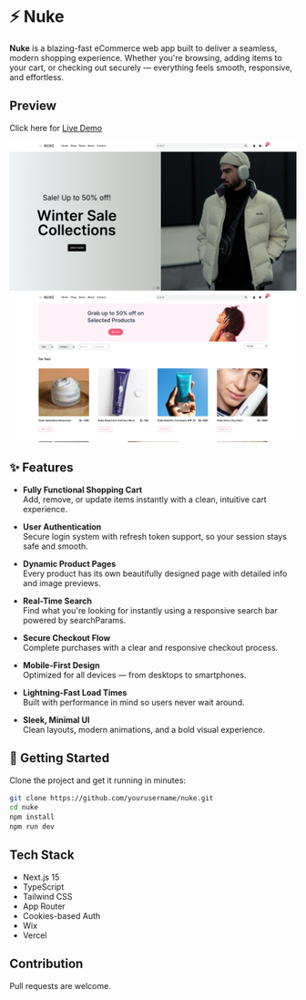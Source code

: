 # ⚡ Nuke

**Nuke** is a blazing-fast eCommerce web app built to deliver a seamless, modern shopping experience. Whether you're browsing, adding items to your cart, or checking out securely — everything feels smooth, responsive, and effortless.

## Preview

Click here for [Live Demo](https://nuke-p4rh.vercel.app/)

![Welcome Banner](./public/slider.png)
![Products Page](./public//products.png)

## ✨ Features

- **Fully Functional Shopping Cart**  
  Add, remove, or update items instantly with a clean, intuitive cart experience.

- **User Authentication**  
  Secure login system with refresh token support, so your session stays safe and smooth.

- **Dynamic Product Pages**  
  Every product has its own beautifully designed page with detailed info and image previews.

- **Real-Time Search**  
  Find what you're looking for instantly using a responsive search bar powered by searchParams.

- **Secure Checkout Flow**  
  Complete purchases with a clear and responsive checkout process.

- **Mobile-First Design**  
  Optimized for all devices — from desktops to smartphones.

- **Lightning-Fast Load Times**  
  Built with performance in mind so users never wait around.

- **Sleek, Minimal UI**  
  Clean layouts, modern animations, and a bold visual experience.

## 🚀 Getting Started

Clone the project and get it running in minutes:

```bash
git clone https://github.com/yourusername/nuke.git
cd nuke
npm install
npm run dev
```

## Tech Stack

- Next.js 15
- TypeScript
- Tailwind CSS
- App Router
- Cookies-based Auth
- Wix
- Vercel

## Contribution

Pull requests are welcome.

